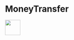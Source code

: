 # MoneyTransfer
<img src="(https://user-images.githubusercontent.com/36987098/195990669-a17d83a0-da1e-42a6-9188-2e5bac05af9a.jpeg" width="50" height="50">

